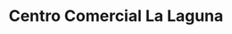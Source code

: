 ---
title: "Centro Comercial La Laguna"
url: /caracas/centro-comercial-la-laguna/
shop: centro comercial
---